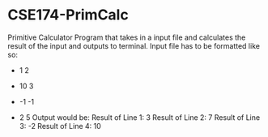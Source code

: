 # CSE174-PrimCalc
Primitive Calculator
Program that takes in a input file and calculates the result of the input and outputs to terminal.
Input file has to be formatted like so:
+ 1 2
- 10 3
+ -1 -1
* 2 5
Output would be:
Result of Line 1: 3
Result of Line 2: 7
Result of Line 3: -2
Result of Line 4: 10
